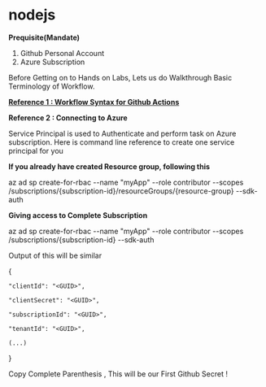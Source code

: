 # nodejs

**Prequisite(Mandate)**
1. Github Personal Account
2. Azure Subscription


Before Getting on to Hands on Labs, Lets us do Walkthrough Basic Terminology of Workflow. 

**[Reference 1 : Workflow Syntax for Github Actions ](https://docs.github.com/en/free-pro-team@latest/actions/reference/workflow-syntax-for-github-actions)**



**Reference 2 : Connecting to Azure**

Service Principal is used to Authenticate and perform task on Azure subscription.
Here is command line reference to create one service principal for you

**If you already have created Resource group, following this**

az ad sp create-for-rbac --name "myApp" --role contributor --scopes /subscriptions/{subscription-id}/resourceGroups/{resource-group} --sdk-auth

**Giving access to Complete Subscription**

az ad sp create-for-rbac --name "myApp" --role contributor --scopes /subscriptions/{subscription-id} --sdk-auth

Output of this will be similar 


  {
  
    "clientId": "<GUID>",
  
    "clientSecret": "<GUID>",
    
    "subscriptionId": "<GUID>",
    
    "tenantId": "<GUID>",
    
    (...)
    
  }

Copy Complete Parenthesis , This will be our First Github Secret !

